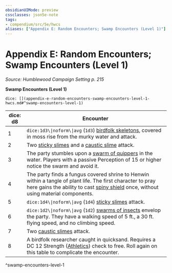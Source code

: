 ```yaml
---
obsidianUIMode: preview
cssclasses: json5e-note
tags:
- compendium/src/5e/hwcs
aliases: ["Appendix E: Random Encounters; Swamp Encounters (Level 1)"]
---
```

# Appendix E: Random Encounters; Swamp Encounters (Level 1)
*Source: Humblewood Campaign Setting p. 215* 

**Swamp Encounters (Level 1)**

`dice: [](appendix-e-random-encounters-swamp-encounters-level-1-hwcs.md#^swamp-encounters-level-1)`

| dice: d8 | Encounter |
|----------|-----------|
| 1 | `dice:1d3\\|noform\\|avg` (`1d3`) [birdfolk skeletons](2-Mechanics/CLI/bestiary/undead/birdfolk-skeleton-hwcs.md), covered in moss rise from the murky water and attack. |
| 2 | Two [sticky slimes](2-Mechanics/CLI/bestiary/ooze/sticky-slime-hwcs.md) and a [caustic slime](2-Mechanics/CLI/bestiary/ooze/caustic-slime-hwcs.md) attack. |
| 3 | The party stumbles upon a [swarm of quippers](2-Mechanics/CLI/bestiary/beast/swarm-of-quippers.md) in the water. Players with a passive Perception of 15 or higher notice the swarm and avoid it. |
| 4 | The party finds a fungus covered shrine to Henwin within a tangle of plant life. The first character to pray here gains the ability to cast [spiny shield](2-Mechanics/CLI/spells/spiny-shield-hwcs.md) once, without using material components. |
| 5 | `dice:1d4\\|noform\\|avg` (`1d4`) [sticky slimes](2-Mechanics/CLI/bestiary/ooze/sticky-slime-hwcs.md) attack. |
| 6 | `dice:1d2\\|noform\\|avg` (`1d2`) [swarms of insects](2-Mechanics/CLI/bestiary/beast/swarm-of-insects.md) envelop the party. They have a walking speed of 5 ft., a 30 ft. flying speed, and no climbing speed. |
| 7 | Two [caustic slimes](2-Mechanics/CLI/bestiary/ooze/caustic-slime-hwcs.md) attack. |
| 8 | A birdfolk researcher caught in quicksand. Requires a DC 12 Strength ([Athletics](2-Mechanics/CLI/rules/skills.md#Athletics)) check to free. Roll again on this table to complicate the encounter. |
^swamp-encounters-level-1